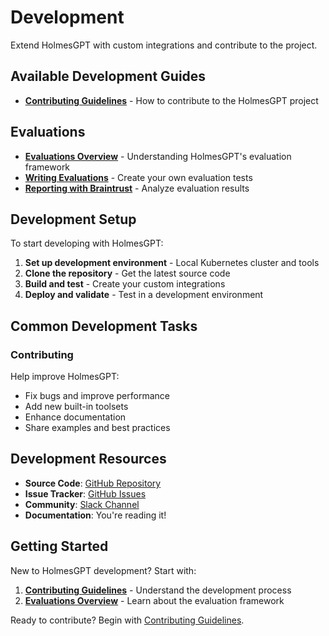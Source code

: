 # Development

Extend HolmesGPT with custom integrations and contribute to the project.

## Available Development Guides

- **[Contributing Guidelines](contributing.md)** - How to contribute to the HolmesGPT project

## Evaluations

- **[Evaluations Overview](evals/index.md)** - Understanding HolmesGPT's evaluation framework
- **[Writing Evaluations](evals/writing.md)** - Create your own evaluation tests
- **[Reporting with Braintrust](evals/reporting.md)** - Analyze evaluation results

## Development Setup

To start developing with HolmesGPT:

1. **Set up development environment** - Local Kubernetes cluster and tools
2. **Clone the repository** - Get the latest source code
3. **Build and test** - Create your custom integrations
4. **Deploy and validate** - Test in a development environment

## Common Development Tasks


### Contributing
Help improve HolmesGPT:
- Fix bugs and improve performance
- Add new built-in toolsets
- Enhance documentation
- Share examples and best practices

## Development Resources

- **Source Code**: [GitHub Repository](https://github.com/robusta-dev/holmesgpt)
- **Issue Tracker**: [GitHub Issues](https://github.com/robusta-dev/holmesgpt/issues)
- **Community**: [Slack Channel](https://robustacommunity.slack.com)
- **Documentation**: You're reading it!

## Getting Started

New to HolmesGPT development? Start with:

1. **[Contributing Guidelines](contributing.md)** - Understand the development process
2. **[Evaluations Overview](evals/index.md)** - Learn about the evaluation framework

Ready to contribute? Begin with [Contributing Guidelines](contributing.md).
